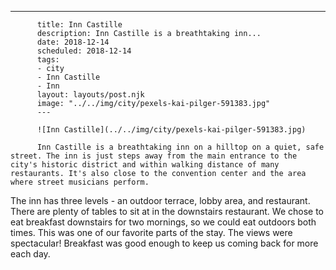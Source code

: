 ---

          title: Inn Castille
          description: Inn Castille is a breathtaking inn...
          date: 2018-12-14
          scheduled: 2018-12-14
          tags:
          - city
          - Inn Castille
          - Inn
          layout: layouts/post.njk
          image: "../../img/city/pexels-kai-pilger-591383.jpg"
          ---

          ![Inn Castille](../../img/city/pexels-kai-pilger-591383.jpg)

          Inn Castille is a breathtaking inn on a hilltop on a quiet, safe street. The inn is just steps away from the main entrance to the city's historic district and within walking distance of many restaurants. It's also close to the convention center and the area where street musicians perform.

The inn has three levels - an outdoor terrace, lobby area, and restaurant. There are plenty of tables to sit at in the downstairs restaurant. We chose to eat breakfast downstairs for two mornings, so we could eat outdoors both times. This was one of our favorite parts of the stay. The views were spectacular! Breakfast was good enough to keep us coming back for more each day.
